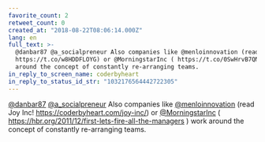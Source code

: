 ```yaml
---
favorite_count: 2
retweet_count: 0
created_at: "2018-08-22T08:06:14.000Z"
lang: en
full_text: >-
  @danbar87 @a_socialpreneur Also companies like @menloinnovation (read Joy Inc!
  https://t.co/w8HDDFLOYG) or @MorningstarInc ( https://t.co/0SwHrvB7QN ) work
  around the concept of constantly re-arranging teams.
in_reply_to_screen_name: coderbyheart
in_reply_to_status_id_str: "1032176564442722305"
---
```


[@danbar87](https://twitter.com/danbar87)
[@a_socialpreneur](https://twitter.com/a_socialpreneur) Also companies like
[@menloinnovation](https://twitter.com/menloinnovation) (read Joy Inc!
<https://coderbyheart.com/joy-inc/>) or
[@MorningstarInc](https://twitter.com/MorningstarInc) (
<https://hbr.org/2011/12/first-lets-fire-all-the-managers> ) work around the
concept of constantly re-arranging teams.
